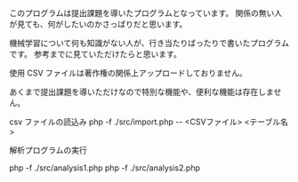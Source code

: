 このプログラムは提出課題を導いたプログラムとなっています。
関係の無い人が見ても、何がしたいのかさっぱりだと思います。

機械学習について何も知識がない人が、行き当たりばったりで書いたプログラムです。
参考までに見ていただけたらと思います。

使用 CSV ファイルは著作権の関係上アップロードしておりません。


あくまで提出課題を導いただけなので特別な機能や、便利な機能は存在しません。

csv ファイルの読込み
php -f ./src/import.php -- <CSVファイル> <テーブル名>

解析プログラムの実行

php -f ./src/analysis1.php
php -f ./src/analysis2.php